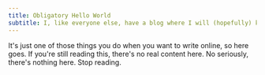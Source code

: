 ```yaml
---
title: Obligatory Hello World
subtitle: I, like everyone else, have a blog where I will (hopefully) keep writing stuff
---
```


It's just one of those things you do when you want to write online, so here goes. 
If you're still reading this, there's no real content here. No seriously, there's nothing here.
Stop reading.
